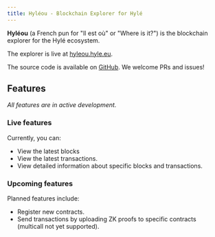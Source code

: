 ```yaml
---
title: Hyléou - Blockchain Explorer for Hylé
---
```


**Hyléou** (a French pun for "Il est où" or "Where is it?") is the blockchain explorer for the Hylé ecosystem.

The explorer is live at [hyleou.hyle.eu](https://hyleou.hyle.eu/).  

The source code is available on [GitHub](https://github.com/hyle-org/hyleou). We welcome PRs and issues!

## Features

_All features are in active development._  

### Live features

Currently, you can:

- View the latest blocks
- View the latest transactions.
- View detailed information about specific blocks and transactions.

### Upcoming features

Planned features include:

- Register new contracts.
- Send transactions by uploading ZK proofs to specific contracts (multicall not yet supported).
